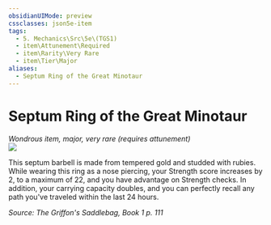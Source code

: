 ```yaml
---
obsidianUIMode: preview
cssclasses: json5e-item
tags:
  - 5. Mechanics\Src\5e\(TGS1)
  - item\Attunement\Required
  - item\Rarity\Very Rare
  - item\Tier\Major
aliases:
  - Septum Ring of the Great Minotaur
---
```

# Septum Ring of the Great Minotaur
*Wondrous item, major, very rare (requires attunement)*  
![](https://raw.githubusercontent.com/TheGiddyLimit/homebrew/master/_img/TGS1/Septum-Ring-of-the-Great-Minotaur.webp#right)  


This septum barbell is made from tempered gold and studded with rubies. While wearing this ring as a nose piercing, your Strength score increases by 2, to a maximum of 22, and you have advantage on Strength checks. In addition, your carrying capacity doubles, and you can perfectly recall any path you've traveled within the last 24 hours.

*Source: The Griffon's Saddlebag, Book 1 p. 111*

